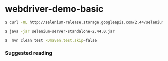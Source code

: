 # webdriver-demo-basic


```sh
$ curl -OL http://selenium-release.storage.googleapis.com/2.44/selenium-server-standalone-2.44.0.jar

$ java -jar selenium-server-standalone-2.44.0.jar

$  mvn clean test -Dmaven.test.skip=false
```

### Suggested reading
